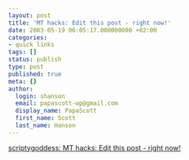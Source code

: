 ```yaml
---
layout: post
title: 'MT hacks: Edit this post - right now!'
date: 2003-05-19 06:05:17.000000000 +02:00
categories:
- quick links
tags: []
status: publish
type: post
published: true
meta: {}
author:
  login: shanson
  email: papascott-wp@gmail.com
  display_name: PapaScott
  first_name: Scott
  last_name: Hanson
---
```

<p><a title="authentication to view the link not included, but would be pretty easy to bolt on" href="http://www.scriptygoddess.com/archives/003861.php">scriptygoddess: MT hacks: Edit this post - right now!</a></p>
